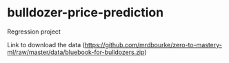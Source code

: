 # bulldozer-price-prediction
Regression project

Link to download the data
(https://github.com/mrdbourke/zero-to-mastery-ml/raw/master/data/bluebook-for-bulldozers.zip)
